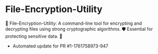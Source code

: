# File-Encryption-Utility
🔐 File-Encryption-Utility: A command-line tool for encrypting and decrypting files using strong cryptographic algorithms. 🛡️ Essential for protecting sensitive data. 🔑


- Automated update for PR #1-1761758973-947